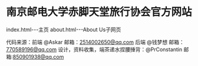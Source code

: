 # 南京邮电大学赤脚天堂旅行协会官方网站

index.html---主页
about.html---About Us子网页

代码来源：前端 @Askar  邮箱：2514002650@qq.com
          后端 @钱梦想 邮箱：770589196@qq.com
          设计，资料收集，端茶递水捏腰捶背：@PrConstantin 邮箱:850901938@qq.com
